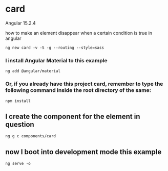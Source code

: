 # card

Angular 15.2.4

how to make an element disappear when a certain condition is true in angular

```shell
ng new card -v -S -g --routing --style=sass
```

### I install Angular Material to this example

```shell
ng add @angular/material
```

### Or, if you already have this project card, remember to type the following command inside the root directory of the same:

```shell
npm install
```

## I create the component for the element in question

```shell
ng g c components/card
```

## now I boot into development mode this example

```shell
ng serve -o
```
